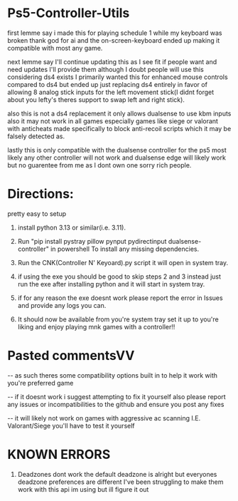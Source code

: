 # Ps5-Controller-Utils

first lemme say i made this for playing schedule 1 while my keyboard was broken thank god for ai and the on-screen-keyboard ended up making it compatible with most any game.

next lemme say I'll continue updating this as I see fit if people want and need updates I'll provide them although I doubt people will use this considering ds4 exists I primarily wanted this for enhanced mouse controls compared to ds4 but ended up just replacing ds4 entirely in favor of allowing 8 analog stick inputs for the left movement stick(I didnt forget about you lefty's theres support to swap left and right stick).

also this is not a ds4 replacement it only allows dualsense to use kbm inputs also it may not work in all games especially games like siege or valorant with anticheats made specifically to block anti-recoil scripts which it may be falsely detected as.

lastly this is only compatible with the dualsense controller for the ps5 most likely any other controller will not work and dualsense edge will likely work but no guarentee from me as I dont own one sorry rich people.

# Directions:
pretty easy to setup

1. install python 3.13 or similar(i.e. 3.11).

2. Run "pip install pystray pillow pynput pydirectinput dualsense-controller" in powershell To install any missing dependencies.

3. Run the CNK(Controller N' Keyoard).py script it will open in system tray.

4. if using the exe you should be good to skip steps 2 and 3 instead just run the exe after installing python and it will start in system tray.

5. if for any reason the exe doesnt work please report the error in Issues and provide any logs you can.

6. It should now be available from you're system tray set it up to you're liking and enjoy playing mnk games with a controller!!

# Pasted commentsVV
-- as such theres some compatibility options built in to help it work with you're preferred game 

-- if it doesnt work i suggest attempting to fix it yourself also please report any issues or incompatibilities to the github and ensure you post any fixes

-- it will likely not work on games with aggressive ac scanning I.E. Valorant/Siege you'll have to test it yourself


# KNOWN ERRORS
1. Deadzones dont work the default deadzone is alright but everyones deadzone preferences are different I've been struggling to make them work with this api im using but ill figure it out
